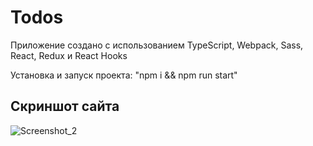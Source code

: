 # Todos

Приложение создано с использованием TypeScript, Webpack, Sass, React, Redux и React Hooks

Установка и запуск проекта: "npm i && npm run start"

Скриншот сайта 
-------------------
![Screenshot_2](https://user-images.githubusercontent.com/50023740/181511466-798fca7e-3270-4cf0-b5e8-b8574a9e0ca5.png)
